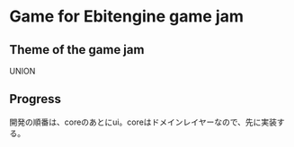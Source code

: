 # Game for Ebitengine game jam

## Theme of the game jam

UNION

## Progress

開発の順番は、coreのあとにui。coreはドメインレイヤーなので、先に実装する。